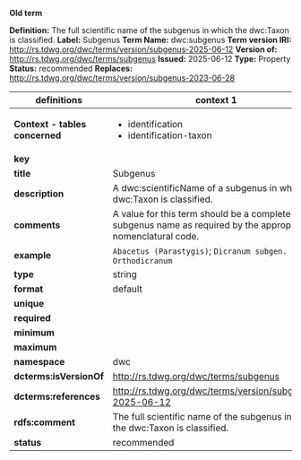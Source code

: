 **Old term**

**Definition:** The full scientific name of the subgenus in which the dwc:Taxon is classified.
**Label:** Subgenus
**Term Name:** dwc:subgenus
**Term version IRI:** http://rs.tdwg.org/dwc/terms/version/subgenus-2025-06-12
**Version of:** http://rs.tdwg.org/dwc/terms/subgenus
**Issued:** 2025-06-12
**Type:** Property
**Status:** recommended
**Replaces:** http://rs.tdwg.org/dwc/terms/version/subgenus-2023-06-28


| definitions | context 1 |
|-|-|
| **Context - tables concerned** | <ul><li>identification</li><li>identification-taxon</li></ul> |
| **key** |  |
| **title** | Subgenus |
| **description** | A dwc:scientificName of a subgenus in which a dwc:Taxon is classified. |
| **comments** | A value for this term should be a complete subgenus name as required by the appropriate nomenclatural code. |
| **example** | `Abacetus (Parastygis)`; `Dicranum subgen. Orthodicranum` |
| **type** | string |
| **format** | default |
| **unique** |  |
| **required** |  |
| **minimum** |  |
| **maximum** |  |
| **namespace** | dwc |
| **dcterms:isVersionOf** | http://rs.tdwg.org/dwc/terms/subgenus |
| **dcterms:references** | http://rs.tdwg.org/dwc/terms/version/subgenus-2025-06-12 |
| **rdfs:comment** | The full scientific name of the subgenus in which the dwc:Taxon is classified. |
| **status** | recommended |
